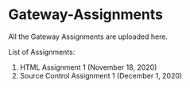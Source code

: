 # Gateway-Assignments
All the Gateway Assignments are uploaded here.

List of Assignments:
1. HTML Assignment 1 (November 18, 2020)
2. Source Control Assignment 1 (December 1, 2020)

